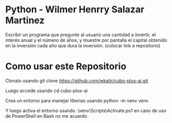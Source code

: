 
# Python - Wilmer Henrry Salazar Martinez

Escribir un programa que pregunte al usuario una cantidad a invertir, el interés anual y el número de años, y muestre por pantalla el capital obtenido en la inversión cada año que dura la inversión. (colocar link a repositorio)

# Como usar este Repositorio

Clonalo usando git clone https://github.com/wkatir/cubo-plus-ai.git

Luego accede usando cd cubo-plus-ai

Crea un entorno para manejar liberias usando python -m venv venv

Y luego activa el entorno usando .\venv\Scripts\Activate.ps1 en caso de uso de PowerShell en Bash no me acuerdo
